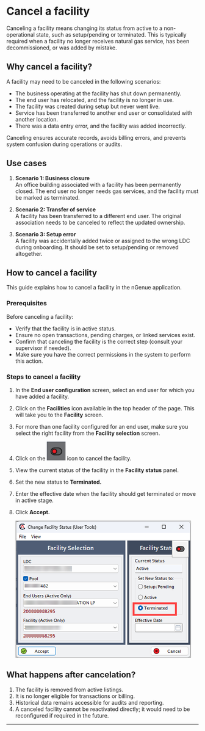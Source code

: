 # Cancel a facility

Canceling a facility means changing its status from active to a non-operational state, such as setup/pending or terminated. This is typically required when a facility no longer receives natural gas service, has been decommissioned, or was added by mistake.

## Why cancel a facility?

A facility may need to be canceled in the following scenarios:

* The business operating at the facility has shut down permanently.
* The end user has relocated, and the facility is no longer in use.
* The facility was created during setup but never went live.
* Service has been transferred to another end user or consolidated with another location.
* There was a data entry error, and the facility was added incorrectly.

Canceling ensures accurate records, avoids billing errors, and prevents system confusion during operations or audits.

## Use cases

1. **Scenario 1: Business closure**<br>
     An office building associated with a facility has been permanently closed. The end user no longer needs gas services, and the facility must be marked as terminated.

2. **Scenario 2: Transfer of service**<br>
     A facility has been transferred to a different end user. The original association needs to be canceled to reflect the updated ownership.

3. **Scenario 3: Setup error**<br>
     A facility was accidentally added twice or assigned to the wrong LDC during onboarding. It should be set to setup/pending or removed altogether.

## How to cancel a facility

This guide explains how to cancel a facility in the nGenue application.

### Prerequisites

Before canceling a facility:

* Verify that the facility is in active status.
* Ensure no open transactions, pending charges, or linked services exist.
* Confirm that canceling the facility is the correct step (consult your supervisor if needed).
* Make sure you have the correct permissions in the system to perform this action.

### Steps to cancel a facility

1. In the **End user configuration** screen, select an end user for which you have added a facility.
2. Click on the **Facilities** icon available in the top header of the page. This will take you to the **Facility** screen.
3. For more than one facility configured for an end user, make sure you select the right facility from the **Facility selection** screen.
4. Click on the ![cancel_facility_icon](../assets/images/icons/activate_facility.png) icon to cancel the facility.
5. View the current status of the facility in the **Facility status** panel.
6. Set the new status to **Terminated.**
8. Enter the effective date when the facility should get terminated or move in active stage.
9. Click **Accept.**

    ![cancel_facility_icon](./images/cancel_facility.png)

## What happens after cancelation?

1. The facility is removed from active listings.
1. It is no longer eligible for transactions or billing.
1. Historical data remains accessible for audits and reporting.
1. A canceled facility cannot be reactivated directly; it would need to be reconfigured if required in the future.

---
